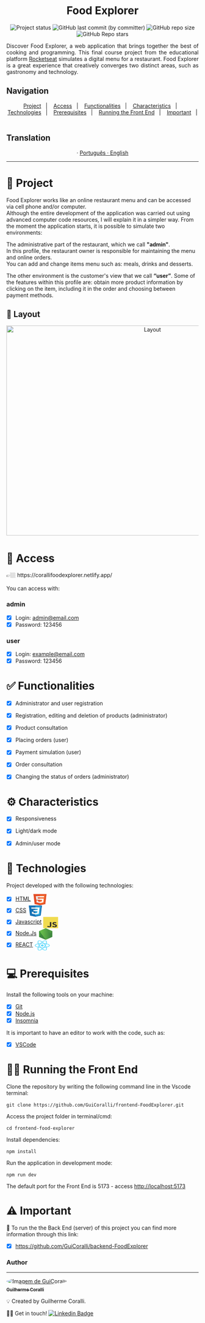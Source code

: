<h1 align="center">Food Explorer</h1> 

<p align="center">
	  <img alt="Project status" src="https://img.shields.io/badge/Status-under construction-orange">
	  <img alt="GitHub last commit (by committer)" src="https://img.shields.io/github/last-commit/GuiCoralli/frontend-FoodExplorer">
	  <img alt="GitHub repo size" src="https://img.shields.io/github/repo-size/GuiCoralli/frontend-FoodExplorer">
	  <img alt="GitHub Repo stars" src="https://img.shields.io/github/stars/GuiCoralli/frontend-FoodExplorer?style=social">
</p>


<div>
<p align="justify">
	Discover Food Explorer, a web application that brings together the best of cooking and programming.
	This final course project from the educational platform <a href="https://app.rocketseat.com.br">Rocketseat</a> simulates a digital menu for a restaurant. Food Explorer is a great experience that creatively converges two distinct areas, such as gastronomy and technology.
</p>
<div>

## Navigation

<p align="center">
  <a href="#-Project">Project</a>&nbsp;&nbsp;&nbsp;|&nbsp;&nbsp;&nbsp;
  <a href="#-Access">Access</a>&nbsp;&nbsp;&nbsp;|&nbsp;&nbsp;&nbsp;
  <a href="#-Functionalities">Functionalities</a>&nbsp;&nbsp;&nbsp;|&nbsp;&nbsp;&nbsp;
  <a href="#-Characteristics">Characteristics</a>&nbsp;&nbsp;&nbsp;|&nbsp;&nbsp;&nbsp;<br>
  <a href="#-Technologies">Technologies</a>&nbsp;&nbsp;&nbsp;|&nbsp;&nbsp;&nbsp;
  <a href="#-Prerequisites">Prerequisites</a>&nbsp;&nbsp;&nbsp;|&nbsp;&nbsp;&nbsp;
  <a href="#-Running The Front End">Running the Front End</a>&nbsp;&nbsp;&nbsp;|&nbsp;&nbsp;&nbsp;
  <a href="#-Important">Important</a>&nbsp;&nbsp;&nbsp;|&nbsp;&nbsp;&nbsp;
</p>




 ## Translation 
 <p align="center">
   ·
  <a href="https://github.com/GuiCoralli/frontend-FoodExplorer/blob/main/README-PT_BR.md"> Português
  ·
  <a href="https://github.com/GuiCoralli/frontend-FoodExplorer/blob/main/README.md"> English
  </a>




_____________________________________________________________________________________


# 📄 Project

<div>

Food Explorer works like an online restaurant menu and can be accessed via cell phone and/or computer.<br> Although the entire development of the application was carried out using advanced computer code resources, I will explain it in a simpler way. From the moment the application starts, it is possible to simulate two environments:

The administrative part of the restaurant, which we call <strong>"admin"</strong>.<br> In this profile, the restaurant owner is responsible for maintaining the menu and online orders.<br> You can add and change items menu such as: meals, drinks and desserts.

The other environment is the customer's view that we call <strong>“user”</strong>. Some of the features within this profile are: obtain more product information by clicking on the item, including it in the order and choosing between payment methods.

</div>


## 🎥 Layout


<div align="center">
<img width="750" height="550" title="Layout" src="https://github.com/GuiCoralli/frontend-FoodExplorer/assets/134714337/a87d292c-06a3-46f1-bce9-0c497d620d45"/>
	
</div>


# 📌 Access

<div>
	👉🏼 https://corallifoodexplorer.netlify.app/

</div>

<br>
You can access with:

### admin

- [x] Login: admin@email.com
- [x] Password: 123456

 ### user 

- [x] Login: example@email.com
- [x] Password: 123456

</div>	

# ✅ Functionalities
- [x] Administrator and user registration
- [x] Registration, editing and deletion of products (administrator)
- [x] Product consultation
- [x] Placing orders (user)
- [x] Payment simulation (user)
- [x] Order consultation
- [x] Changing the status of orders (administrator)


# ⚙️ Characteristics
- [x] Responsiveness
- [x] Light/dark mode
- [x] Admin/user mode 


# 🚀 Technologies 
 Project developed with the following technologies:
<div>
	
- [x] [HTML](https://developer.mozilla.org/en-US/docs/Web/HTML) <img align="center" alt="Gui-HTML" height="30" width="40" src="https://raw.githubusercontent.com/devicons/devicon/master/icons/html5/html5-original.svg">
- [x] [CSS](https://developer.mozilla.org/en-US/docs/Web/CSS) <img align="center" alt="Gui-CSS" height="30" width="40" src="https://raw.githubusercontent.com/devicons/devicon/master/icons/css3/css3-original.svg">
- [x] [Javascript](https://developer.mozilla.org/en-US/docs/Web/Javascript) <img align="center" alt="Gui-JAVASCRIPT" height="30" width="40" src="https://raw.githubusercontent.com/devicons/devicon/master/icons/javascript/javascript-original.svg">
- [x] [Node.Js](https://nodejs.org/api/documentation.html) <img align="center" alt="Gui-NODEJS" height="30" width="40" src="https://raw.githubusercontent.com/devicons/devicon/master/icons/nodejs/nodejs-original.svg">
- [x] [REACT](https://developer.mozilla.org/pt-BR/docs/Learn/Tools_and_testing/Client-side_JavaScript_frameworks/React_getting_started) <img align="center" alt="Gui-REACT" height="30" width="40" src="https://raw.githubusercontent.com/devicons/devicon/master/icons/react/react-original.svg">
 
 </div>

# 💻 Prerequisites

  Install the following tools on your machine: 
- [x] [Git](https://git-scm.com)
- [x] [Node.js](https://nodejs.org/en/)
- [X] [Insomnia](https://insomnia.rest/download)

It is important to have an editor to work with the code, such as:
- [x] [VSCode](https://code.visualstudio.com/)


# 🔄✅ Running the Front End

Clone the repository by writing the following command line in the Vscode terminal:
```
git clone https://github.com/GuiCoralli/frontend-FoodExplorer.git
```

Access the project folder in terminal/cmd:
```
cd frontend-food-explorer
```

Install dependencies:
```
npm install
```

Run the application in development mode:
```
npm run dev
```

The default port for the Front End is 5173 - access <http://localhost:5173>


# ⚠️ Important 

<div>
	
 🎲 To run the the Back End (server) of this project you can find more information through this link: 
  - [x] https://github.com/GuiCoralli/backend-FoodExplorer

</div>


### Author
------------
<a href="https://github.com/GuiCoralli?tab=repositories">
 <img style="border-radius: 50%;" src="https://github.com/GuiCoralli.png" width="100px;" alt="Imagem de GuiCoralli"/>
 <br /> <sub><b>Guilherme Coralli</b></sub></a>


💡 Created by Guilherme Coralli. 

👋🏽 Get in touch!
[![Linkedin Badge](https://img.shields.io/badge/LinkedIn-0077B5?logo=Linkedin&logoColor=white&link=https://www.linkedin.com/in/guicoralli/)](https://www.linkedin.com/in/guicoralli/) 

